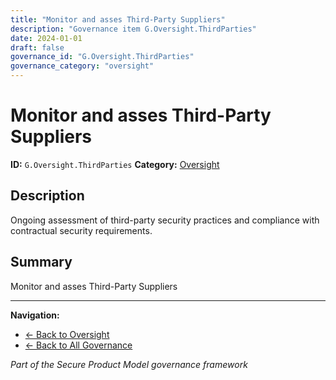 ```yaml
---
title: "Monitor and asses Third-Party Suppliers"
description: "Governance item G.Oversight.ThirdParties"
date: 2024-01-01
draft: false
governance_id: "G.Oversight.ThirdParties"
governance_category: "oversight"
---
```


# Monitor and asses Third-Party Suppliers

**ID:** `G.Oversight.ThirdParties`
**Category:** [Oversight](../)

## Description

Ongoing assessment of third-party security practices and compliance with contractual security requirements.

## Summary

Monitor and asses Third-Party Suppliers


---

**Navigation:**
- [← Back to Oversight](../)
- [← Back to All Governance](/governance/)

*Part of the Secure Product Model governance framework*
